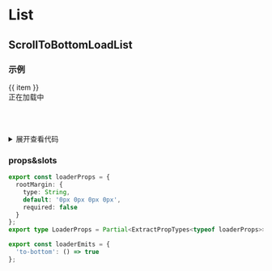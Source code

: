 # List

## ScrollToBottomLoadList

### 示例

<script setup>
import { reactive } from 'vue';
import Loader from '@components-library/feedback/loader'
const getData = () => {
  return new Promise((resolve) => {
    setTimeout(() => {
      data.push(...[6, 7, 8, 9, 10]);
      resolve([6, 7, 8, 9, 10]);
    }, 1000);
  });
};
const data = reactive([1, 2, 3, 4, 5]);
</script>
<style scoped>
.container{
    height:100px;
    overflow:auto;
}
</style>
  <div class="container">
    <div v-for="item of data" :key="item">
      {{ item }}
    </div>
    <Loader @to-bottom="getData"> 正在加载中 </Loader>
  </div>

<details>
<summary>展开查看代码</summary>

```vue
<script setup>
import { reactive } from 'vue';
import Loader from '@components-library/feedback/loader'
const getData = () => {
  return new Promise((resolve) => {
    setTimeout(() => {
      data.push(...[6, 7, 8, 9, 10]);
      resolve([6, 7, 8, 9, 10]);
    }, 1000);
  });
};
const data = reactive([1, 2, 3, 4, 5]);
</script>
<style scoped>
.container{
    height:100px;
    overflow:auto;
}
</style>
  <div class="container">
    <div v-for="item of data" :key="item">
      {{ item }}
    </div>
    <Loader @to-bottom="getData"> 正在加载中 </Loader>
  </div>
```

</details>

### props&slots

```ts
export const loaderProps = {
  rootMargin: {
    type: String,
    default: '0px 0px 0px 0px',
    required: false
  }
};
export type LoaderProps = Partial<ExtractPropTypes<typeof loaderProps>>;

export const loaderEmits = {
  'to-bottom': () => true
};
```
